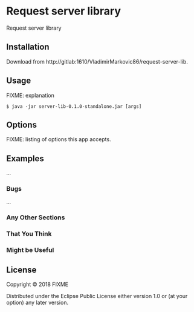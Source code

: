 # Request server library

Request server library

## Installation

Download from http://gitlab:1610/VladimirMarkovic86/request-server-lib.

## Usage

FIXME: explanation

    $ java -jar server-lib-0.1.0-standalone.jar [args]

## Options

FIXME: listing of options this app accepts.

## Examples

...

### Bugs

...

### Any Other Sections
### That You Think
### Might be Useful

## License

Copyright © 2018 FIXME

Distributed under the Eclipse Public License either version 1.0 or (at
your option) any later version.
